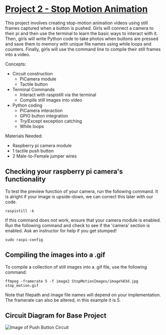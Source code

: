 # [Project 2 - Stop Motion Animation][1] 
This project involves creating stop-motion animation videos using still frames captured when a button is pushed. Girls will connect a camera to their pi and then use the terminal to learn the basic ways to interact with it. Then, girls will write Python code to take photos when buttons are pressed and save them to memory with unique file names using while loops and counters. Finally, girls will use the command line to compile their still frames into a video.  

Concepts:
* Circuit construction
  * PiCamera module
  * Tactile button
* Terminal Commands
  * Interact with raspistill via the terminal
  * Compile still images into video
* Python coding
  * PiCamera interaction
  * GPIO button integration
  * Try/Except exception catching
  * While loops


Materials Needed:
* Raspberry pi camera module
* 1 tactile push button
* 2 Male-to-Female jumper wires

## Checking your raspberry pi camera's functionality
To test the preview function of your camera, run the following command. It is alright if your image is upside-down, we can correct this later with our code. 
```
raspistill -k
```
If this command does not work, ensure that your camera module is enabled. Run the following command and check to see if the 'camera' section is enabled. Ask an instructor for help if you get stumped!
```
sudo raspi-config
```


## Compiling the images into a .gif
To compile a collection of still images into a .gif file, use the following command:
```
ffmpeg -framerate 5 -f image2 StopMotionImages/image%03d.jpg stop_motion.gif
```
Note that filepath and image file names will depend on your implementation. The framerate can also be altered, in this example it is 5.


## Circuit Diagram for Base Project


![Image of Push Button Circuit](https://projects-static.raspberrypi.org/projects/push-button-stop-motion/12c581bd3c4f76e1b2351e787e8e0af595494f53/en/images/picamera-gpio-setup.png)

[1]:https://projects.raspberrypi.org/en/projects/push-button-stop-motion
